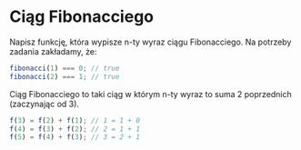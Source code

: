 # Ciąg Fibonacciego

Napisz funkcję, która wypisze n-ty wyraz ciągu Fibonacciego. Na potrzeby zadania zakładamy, że:

```js
fibonacci(1) === 0; // true
fibonacci(2) === 1; // true
```

Ciąg Fibonacciego to taki ciąg w którym n-ty wyraz to suma 2 poprzednich (zaczynając od 3).

```js
f(3) = f(2) + f(1); // 1 = 1 + 0
f(4) = f(3) + f(2); // 2 = 1 + 1
f(5) = f(4) + f(3); // 3 = 2 + 1
```

